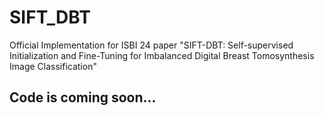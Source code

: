 # SIFT_DBT
Official Implementation for ISBI 24 paper "SIFT-DBT: Self-supervised Initialization and Fine-Tuning for Imbalanced Digital Breast Tomosynthesis Image Classification"

## Code is coming soon...
